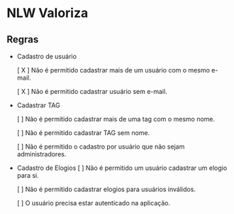 # NLW Valoriza

## Regras

- Cadastro de usuário

  [ X ] Não é permitido cadastrar mais de um usuário com o mesmo e-mail.
  
  [ X ] Não é permitido cadastrar usuário sem e-mail.

- Cadastrar TAG

  [ ] Não é permitido cadastrar mais de uma tag com o mesmo nome.

  [ ] Não é permitido cadastrar TAG sem nome.

  [ ] Não é permitido o cadastro por usuário que não sejam administradores.

- Cadastro de Elogios
  [ ] Não é permitido um usuário cadastrar um elogio para si.

  [ ] Não é permitido cadastrar elogios para usuários inválidos.

  [ ] O usuário precisa estar autenticado na aplicação.